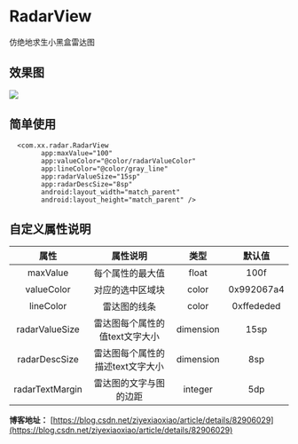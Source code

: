 # RadarView
仿绝地求生小黑盒雷达图

## 效果图

![](https://img-blog.csdn.net/20180930110336348?watermark/2/text/aHR0cHM6Ly9ibG9nLmNzZG4ubmV0L3ppeWV4aWFveGlhbw==/font/5a6L5L2T/fontsize/400/fill/I0JBQkFCMA==/dissolve/70!&rf=photolist&t=5)

## 简单使用

      <com.xx.radar.RadarView
            app:maxValue="100"
            app:valueColor="@color/radarValueColor"
            app:lineColor="@color/gray_line"
            app:radarValueSize="15sp"
            app:radarDescSize="8sp"
            android:layout_width="match_parent"
            android:layout_height="match_parent" />
            
## 自定义属性说明
|属性|属性说明|类型|默认值|
|:--:|:--:|:--:|:--:|
|maxValue|每个属性的最大值|float|100f|
|valueColor|对应的选中区域块|color|0x992067a4|
|lineColor|雷达图的线条|color|0xffededed|
|radarValueSize|雷达图每个属性的值text文字大小|dimension|15sp|
|radarDescSize|雷达图每个属性的描述text文字大小|dimension|8sp|
|radarTextMargin|雷达图的文字与图的边距|integer|5dp|

**博客地址：** [https://blog.csdn.net/ziyexiaoxiao/article/details/82906029](https://blog.csdn.net/ziyexiaoxiao/article/details/82906029)
